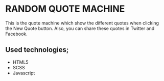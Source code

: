 # RANDOM QUOTE MACHINE
This is the quote machine which show the different quotes when clicking the New Quote button. Also, you can share these quotes in Twitter and Facebook.
## Used technologies;
- HTML5
- SCSS
- Javascript
